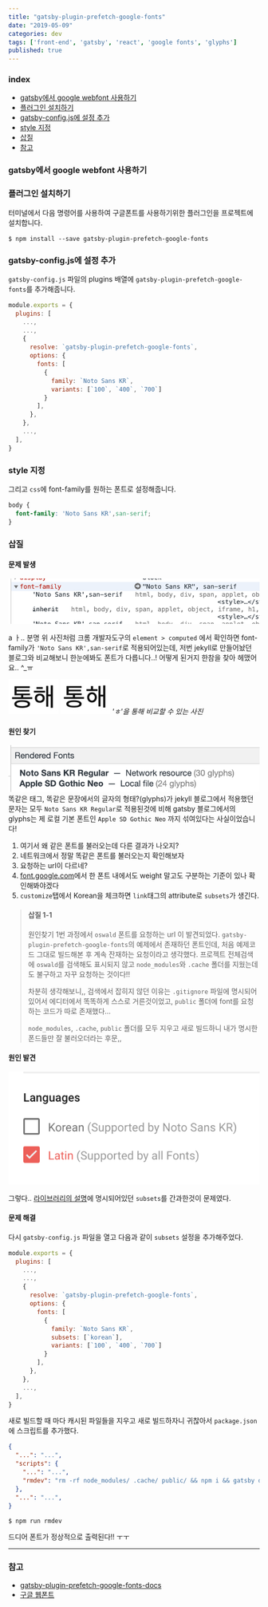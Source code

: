 ```yaml
---
title: "gatsby-plugin-prefetch-google-fonts"
date: "2019-05-09"
categories: dev
tags: ['front-end', 'gatsby', 'react', 'google fonts', 'glyphs']
published: true
---
```


### index

- [gatsby에서 google webfont 사용하기](#gatsby에서-google-webfont-사용하기)
- [플러그인 설치하기](#플러그인-설치하기)
- [gatsby-config.js에 설정 추가](#gatsby-configjs에-설정-추가)
- [style 지정](#style-지정)
- [삽질](#삽질)
- [참고](#참고)


### gatsby에서 google webfont 사용하기

### 플러그인 설치하기
터미널에서 다음 명령어를 사용하여 구글폰트를 사용하기위한 플러그인을 프로젝트에 설치합니다.

``` shell
$ npm install --save gatsby-plugin-prefetch-google-fonts
```

### gatsby-config.js에 설정 추가
`gatsby-config.js` 파일의 plugins 배열에 `gatsby-plugin-prefetch-google-fonts`를 추가해줍니다.


``` javascript
module.exports = {
  plugins: [
    ...,
    ...,
    {
      resolve: `gatsby-plugin-prefetch-google-fonts`,
      options: {
        fonts: [
          {
            family: `Noto Sans KR`,
            variants: [`100`, `400`, `700`]
          }
        ],
      },
    },
    ...,
  ],
}
```

### style 지정

그리고 `css`에 font-family를 원하는 폰트로 설정해줍니다.

``` css
body {
  font-family: 'Noto Sans KR',san-serif;
}
```

### 삽질

#### 문제 발생

![problem picture](./google-font-problem.png)

a ㅏ.. 분명 위 사진처럼 크롬 개발자도구의 `element > computed` 에서 확인하면 font-family가 `'Noto Sans KR',san-serif`로 적용되어있는데, 저번 jekyll로 만들어놨던 블로그와 비교해보니 한눈에봐도 폰트가 다릅니다..! 어떻게 된거지 한참을 찾아 헤맸어요.. ^_ㅠ

![compare font - gatsby](./google-font-compare-01.jpg)
![compare font - jekyll](./google-font-compare-02.jpg)
*'ㅎ'을 통해 비교할 수 있는 사진*

#### 원인 찾기

![rendered fonts](./google-font-rendered-fonts.png)
똑같은 태그, 똑같은 문장에서의 글자의 형태?(glyphs)가 jekyll 블로그에서 적용했던 문자는 모두 `Noto Sans KR Regular`로 적용된것에 비해 gatsby 블로그에서의 glyphs는 제 로컬 기본 폰트인 `Apple SD Gothic Neo` 까지 섞여있다는 사실이었습니다!

1. 여기서 왜 같은 폰트를 불러오는데 다른 결과가 나오지?
2. 네트워크에서 정말 똑같은 폰트를 불러오는지 확인해보자
3. 요청하는 url이 다르네?
4. [font.google.com][font-google-com]에서 한 폰트 내에서도 weight 말고도 구분하는 기준이 있나 확인해봐야겠다
5. `customize`탭에서 Korean을 체크하면 `link`태그의 attribute로 `subsets`가 생긴다.


> #### 삽질 1-1
> 
> 원인찾기 1번 과정에서 `oswald` 폰트를 요청하는 url 이 발견되었다.
> `gatsby-plugin-prefetch-google-fonts`의 예제에서 존재하던 폰트인데, 처음 예제코드 그대로 빌드해본 후 계속 잔재하는 요청이라고 생각했다. 
> 프로젝트 전체검색에 `oswald`를 검색해도 표시되지 않고 `node_modules`와 `.cache` 폴더를 지웠는데도 불구하고 자꾸 요청하는 것이다!!
> 
> 차분히 생각해보니,, 검색에서 잡히지 않던 이유는 `.gitignore` 파일에 명시되어 있어서 에디터에서 똑똑하게 스스로 거른것이었고, `public` 폴더에 font를 요청하는 코드가 따로 존재했다...
> 
> `node_modules`, `.cache`, `public` 폴더를 모두 지우고 새로 빌드하니 내가 명시한 폰드들만 잘 불러오더라는 후문,,


#### 원인 발견

![the problem hint](./google-font-got-it.png)

그렇다.. [라이브러리의 설명][gatsby-plugin-prefetch-google-fonts-docs]에 명시되어있던 `subsets`를 간과한것이 문제였다.


#### 문제 해결

다시 `gatsby-config.js` 파일을 열고 다음과 같이 `subsets` 설정을 추가해주었다.


``` javascript
module.exports = {
  plugins: [
    ...,
    ...,
    {
      resolve: `gatsby-plugin-prefetch-google-fonts`,
      options: {
        fonts: [
          {
            family: `Noto Sans KR`,
            subsets: [`korean`],
            variants: [`100`, `400`, `700`]
          }
        ],
      },
    },
    ...,
  ],
}
```

새로 빌드할 때 마다 캐시된 파일들을 지우고 새로 빌드하자니 귀찮아서 `package.json`에 스크립트를 추가했다.

``` json
{
  "...": "...",
  "scripts": {
    "...": "...",
    "rmdev": "rm -rf node_modules/ .cache/ public/ && npm i && gatsby develop",
  },
  "...": "...",
}
```

``` shell
$ npm run rmdev
```

드디어 폰트가 정상적으로 출력된다!! ㅜㅜ

---

### 참고

- [gatsby-plugin-prefetch-google-fonts-docs][gatsby-plugin-prefetch-google-fonts-docs]
- [구글 웹폰트][font-google-com]


[gatsby-plugin-prefetch-google-fonts-docs]: https://www.gatsbyjs.org/packages/gatsby-plugin-prefetch-google-fonts/?=google
[font-google-com]: https://fonts.google.com